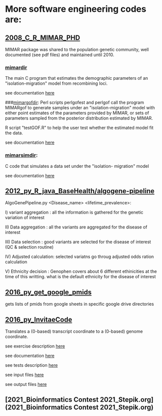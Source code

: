 # More software engineering codes are:

## [2008_C_R_MIMAR_PHD](2008_C_R_MIMAR_PHD)

MIMAR package was shared to the population genetic community, well documented (see pdf files) and maintained until 2010.

### [mimardir](2008_C_R_MIMAR_PHD/mimardir) 
The main C program that estimates the demographic parameters of an "isolation-migration" model from recombining loci.

see documentation [here](2008_C_R_MIMAR_PHD.pdf)


###[mimargofdir](2008_C_R_MIMAR_PHD/mimargofdir): 
Perl scripts perlgofest and perlgof call the program MIMARgof to generate samples under an 
"isolation-migration" model with either point estimates of the parameters provided by MIMAR, 
or sets of parameters sampled from the posterior distribution estimated by MIMAR.

R script "testGOF.R" to help the user test whether the estimated model fit the data.

see documentation [here](2008_C_R_MIMAR_PHD/mimargofdir/MIMARgofdoc.pdf)

### [mimarsimdir](2008_C_R_MIMAR_PHD/mimarsimdir): 
C code that simulates a data set under the "isolation- migration" model 

see documentation [here](2008_C_R_MIMAR_PHD/mimarsimdir/MIMARsimdoc.pdf)

## [2012_py_R_java_BaseHealth/algogene-pipeline](2012_py_R_java_BaseHealth/algogene-pipeline)

AlgoGenePipeline.py \<Disease_name\> \<lifetime_prevalence\>: 

   I)   variant aggregation : all the information is gathered for the genetic variation of interest

   II)  Data aggregation    : all the variants are aggregated for the disease of interest

   III) Data selection      : good variants are selected for the disease of interest (QC & selection routine)

   IV)  Adjusted calculation: selected variatns go throug adjusted odds ration calculation

   V)   Ethnicity decision  : Genophen covers about 6 different ethinicities at the time of this writting. what is the default ethnicity for the disease of interest


## [2016_py_get_google_pmids](2016_py_get_google_pmids)

gets lists of pmids from google sheets in specific google drive directories


## [2016_py_InvitaeCode](2016_py_InvitaeCode)

Translates a (0-based) transcript coordinate to a (0-based) genome coordinate.

see exercise description [here](2016_py_InvitaeCode/doc/InvitaeBioinformaticsExerciseB.pdf)

see documentation [here](https://rawgit.com/celinesf/personal/master/2016_py_InvitaeCode/doc/html/index.html)

see tests description [here](2016_py_InvitaeCode/doc/queries.xlsx)

see input files [here](2016_py_InvitaeCode/input_files)

see output files [here](2016_py_InvitaeCode/output_files)

## [2021_Bioinformatics Contest 2021_Stepik.org](2021_Bioinformatics Contest 2021_Stepik.org)